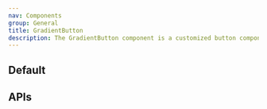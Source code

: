 ```yaml
---
nav: Components
group: General
title: GradientButton
description: The GradientButton component is a customized button component built on top of Ant Design's Button component. It allows for customization of the button appearance with a gradient background and a glow effect. It also includes an optional spin animation.
---
```


## Default

<code src="./demos/index.tsx" nopadding></code>

## APIs

<API></API>
